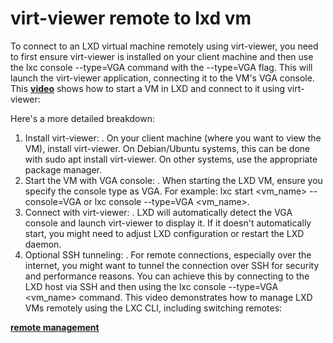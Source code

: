 # virt-viewer remote to lxd vm

To connect to an LXD virtual machine remotely using virt-viewer, you need to first ensure virt-viewer is installed on your client machine and then use the lxc console --type=VGA command with the --type=VGA flag. This will launch the virt-viewer application, connecting it to the VM's VGA console.
This **[video](https://www.youtube.com/watch?v=dfh_9aGQ9rE&t=1259)** shows how to start a VM in LXD and connect to it using virt-viewer:

Here's a more detailed breakdown:

1. Install virt-viewer:
.
On your client machine (where you want to view the VM), install virt-viewer. On Debian/Ubuntu systems, this can be done with sudo apt install virt-viewer. On other systems, use the appropriate package manager.
2. Start the VM with VGA console:
.
When starting the LXD VM, ensure you specify the console type as VGA. For example: lxc start <vm_name> --console=VGA or lxc console --type=VGA <vm_name>.
3. Connect with virt-viewer:
.
LXD will automatically detect the VGA console and launch virt-viewer to display it. If it doesn't automatically start, you might need to adjust LXD configuration or restart the LXD daemon.
4. Optional SSH tunneling:
.
For remote connections, especially over the internet, you might want to tunnel the connection over SSH for security and performance reasons. You can achieve this by connecting to the LXD host via SSH and then using the lxc console --type=VGA <vm_name> command.
This video demonstrates how to manage LXD VMs remotely using the LXC CLI, including switching remotes:

**[remote management](https://www.youtube.com/watch?v=05Fu3iGEQhI&t=919)**
